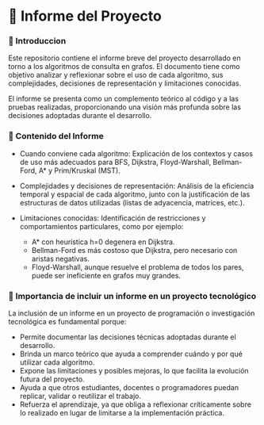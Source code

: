 # 📑 Informe del Proyecto
### 📌 Introduccion
Este repositorio contiene el informe breve del proyecto desarrollado en torno a los algoritmos de consulta en grafos. El documento tiene como objetivo analizar y reflexionar sobre el uso de cada algoritmo, sus complejidades, decisiones de representación y limitaciones conocidas.

El informe se presenta como un complemento teórico al código y a las pruebas realizadas, proporcionando una visión más profunda sobre las decisiones adoptadas durante el desarrollo.

### 📜 Contenido del Informe
- Cuando conviene cada algoritmo:
  Explicación de los contextos y casos de uso más adecuados para BFS, Dijkstra, Floyd-Warshall, Bellman-Ford, A* y Prim/Kruskal (MST).
  
- Complejidades y decisiones de representación:
  Análisis de la eficiencia temporal y espacial de cada algoritmo, junto con la justificación de las estructuras de datos utilizadas (listas de adyacencia, matrices, etc.).

- Limitaciones conocidas:
  Identificación de restricciones y comportamientos particulares, como por ejemplo:
  - A* con heurística h=0 degenera en Dijkstra.
  - Bellman-Ford es más costoso que Dijkstra, pero necesario con aristas negativas.
  - Floyd-Warshall, aunque resuelve el problema de todos los pares, puede ser ineficiente en grafos muy grandes.

### 🙌 Importancia de incluir un informe en un proyecto tecnológico
La inclusión de un informe en un proyecto de programación o investigación tecnológica es fundamental porque:
- Permite documentar las decisiones técnicas adoptadas durante el desarrollo.
- Brinda un marco teórico que ayuda a comprender cuándo y por qué utilizar cada algoritmo.
- Expone las limitaciones y posibles mejoras, lo que facilita la evolución futura del proyecto.
- Ayuda a que otros estudiantes, docentes o programadores puedan replicar, validar o reutilizar el trabajo.
- Refuerza el aprendizaje, ya que obliga a reflexionar críticamente sobre lo realizado en lugar de limitarse a la implementación práctica.
